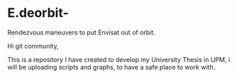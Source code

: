# E.deorbit-
Rendezvous maneuvers to put Envisat out of orbit.

Hi git community,

This is a repository I have created to develop my University Thesis in UPM, i will be uploading scripts and graphs, to have a safe place to work with.
